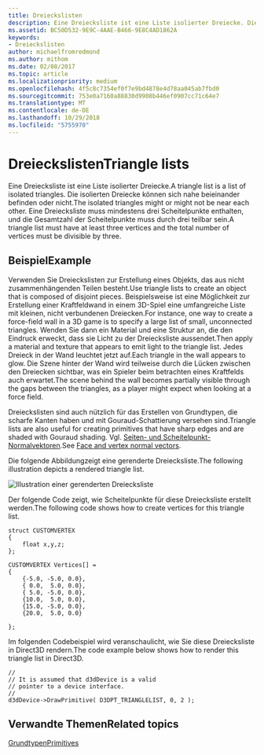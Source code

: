 ```yaml
---
title: Dreieckslisten
description: Eine Dreiecksliste ist eine Liste isolierter Dreiecke. Die isolierten Dreiecke können sich nahe beieinander befinden oder nicht. Eine Dreiecksliste muss mindestens drei Scheitelpunkte enthalten, und die Gesamtzahl der Scheitelpunkte muss durch drei teilbar sein.
ms.assetid: BC50D532-9E9C-4AAE-B466-9E8C4AD1862A
keywords:
- Dreieckslisten
author: michaelfromredmond
ms.author: mithom
ms.date: 02/08/2017
ms.topic: article
ms.localizationpriority: medium
ms.openlocfilehash: 4f5c8c7354ef0f7e9bd4878e4d78aa045ab7fbd0
ms.sourcegitcommit: 753e0a7160a88830d9908b446ef0907cc71c64e7
ms.translationtype: MT
ms.contentlocale: de-DE
ms.lasthandoff: 10/29/2018
ms.locfileid: "5755970"
---
```

# <a name="triangle-lists"></a><span data-ttu-id="1f6e3-106">Dreieckslisten</span><span class="sxs-lookup"><span data-stu-id="1f6e3-106">Triangle lists</span></span>


<span data-ttu-id="1f6e3-107">Eine Dreiecksliste ist eine Liste isolierter Dreiecke.</span><span class="sxs-lookup"><span data-stu-id="1f6e3-107">A triangle list is a list of isolated triangles.</span></span> <span data-ttu-id="1f6e3-108">Die isolierten Dreiecke können sich nahe beieinander befinden oder nicht.</span><span class="sxs-lookup"><span data-stu-id="1f6e3-108">The isolated triangles might or might not be near each other.</span></span> <span data-ttu-id="1f6e3-109">Eine Dreiecksliste muss mindestens drei Scheitelpunkte enthalten, und die Gesamtzahl der Scheitelpunkte muss durch drei teilbar sein.</span><span class="sxs-lookup"><span data-stu-id="1f6e3-109">A triangle list must have at least three vertices and the total number of vertices must be divisible by three.</span></span>

## <a name="span-idexamplespanspan-idexamplespanspan-idexamplespanexample"></a><span data-ttu-id="1f6e3-110"><span id="Example"></span><span id="example"></span><span id="EXAMPLE"></span>Beispiel</span><span class="sxs-lookup"><span data-stu-id="1f6e3-110"><span id="Example"></span><span id="example"></span><span id="EXAMPLE"></span>Example</span></span>


<span data-ttu-id="1f6e3-111">Verwenden Sie Dreieckslisten zur Erstellung eines Objekts, das aus nicht zusammenhängenden Teilen besteht.</span><span class="sxs-lookup"><span data-stu-id="1f6e3-111">Use triangle lists to create an object that is composed of disjoint pieces.</span></span> <span data-ttu-id="1f6e3-112">Beispielsweise ist eine Möglichkeit zur Erstellung einer Kraftfeldwand in einem 3D-Spiel eine umfangreiche Liste mit kleinen, nicht verbundenen Dreiecken.</span><span class="sxs-lookup"><span data-stu-id="1f6e3-112">For instance, one way to create a force-field wall in a 3D game is to specify a large list of small, unconnected triangles.</span></span> <span data-ttu-id="1f6e3-113">Wenden Sie dann ein Material und eine Struktur an, die den Eindruck erweckt, dass sie Licht zu der Dreiecksliste aussendet.</span><span class="sxs-lookup"><span data-stu-id="1f6e3-113">Then apply a material and texture that appears to emit light to the triangle list.</span></span> <span data-ttu-id="1f6e3-114">Jedes Dreieck in der Wand leuchtet jetzt auf.</span><span class="sxs-lookup"><span data-stu-id="1f6e3-114">Each triangle in the wall appears to glow.</span></span> <span data-ttu-id="1f6e3-115">Die Szene hinter der Wand wird teilweise durch die Lücken zwischen den Dreiecken sichtbar, was ein Spieler beim betrachten eines Kraftfelds auch erwartet.</span><span class="sxs-lookup"><span data-stu-id="1f6e3-115">The scene behind the wall becomes partially visible through the gaps between the triangles, as a player might expect when looking at a force field.</span></span>

<span data-ttu-id="1f6e3-116">Dreieckslisten sind auch nützlich für das Erstellen von Grundtypen, die scharfe Kanten haben und mit Gouraud-Schattierung versehen sind.</span><span class="sxs-lookup"><span data-stu-id="1f6e3-116">Triangle lists are also useful for creating primitives that have sharp edges and are shaded with Gouraud shading.</span></span> <span data-ttu-id="1f6e3-117">Vgl. [Seiten- und Scheitelpunkt-Normalvektoren](face-and-vertex-normal-vectors.md).</span><span class="sxs-lookup"><span data-stu-id="1f6e3-117">See [Face and vertex normal vectors](face-and-vertex-normal-vectors.md).</span></span>

<span data-ttu-id="1f6e3-118">Die folgende Abbildungzeigt eine gerenderte Dreiecksliste.</span><span class="sxs-lookup"><span data-stu-id="1f6e3-118">The following illustration depicts a rendered triangle list.</span></span>

![Illustration einer gerenderten Dreiecksliste](images/trilist.png)

<span data-ttu-id="1f6e3-120">Der folgende Code zeigt, wie Scheitelpunkte für diese Dreiecksliste erstellt werden.</span><span class="sxs-lookup"><span data-stu-id="1f6e3-120">The following code shows how to create vertices for this triangle list.</span></span>

```
struct CUSTOMVERTEX
{
    float x,y,z;
};

CUSTOMVERTEX Vertices[] = 
{
    {-5.0, -5.0, 0.0},
    { 0.0,  5.0, 0.0},
    { 5.0, -5.0, 0.0},
    {10.0,  5.0, 0.0},
    {15.0, -5.0, 0.0},
    {20.0,  5.0, 0.0}

};
```

<span data-ttu-id="1f6e3-121">Im folgenden Codebeispiel wird veranschaulicht, wie Sie diese Dreiecksliste in Direct3D rendern.</span><span class="sxs-lookup"><span data-stu-id="1f6e3-121">The code example below shows how to render this triangle list in Direct3D.</span></span>

```
//
// It is assumed that d3dDevice is a valid
// pointer to a device interface.
//
d3dDevice->DrawPrimitive( D3DPT_TRIANGLELIST, 0, 2 );
```

## <a name="span-idrelated-topicsspanrelated-topics"></a><span data-ttu-id="1f6e3-122"><span id="related-topics"></span>Verwandte Themen</span><span class="sxs-lookup"><span data-stu-id="1f6e3-122"><span id="related-topics"></span>Related topics</span></span>


[<span data-ttu-id="1f6e3-123">Grundtypen</span><span class="sxs-lookup"><span data-stu-id="1f6e3-123">Primitives</span></span>](primitives.md)

 

 




